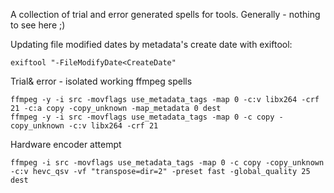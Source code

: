 A collection of trial and error generated spells for tools. Generally - nothing to see here ;)

Updating file modified dates by metadata's create date with exiftool:
```
exiftool "-FileModifyDate<CreateDate"
```

Trial& error - isolated working ffmpeg spells
```
ffmpeg -y -i src -movflags use_metadata_tags -map 0 -c:v libx264 -crf 21 -c:a copy -copy_unknown -map_metadata 0 dest
ffmpeg -y -i src -movflags use_metadata_tags -map 0 -c copy -copy_unknown -c:v libx264 -crf 21
```

Hardware encoder attempt
```
ffmpeg -i src -movflags use_metadata_tags -map 0 -c copy -copy_unknown -c:v hevc_qsv -vf "transpose=dir=2" -preset fast -global_quality 25 dest
```
